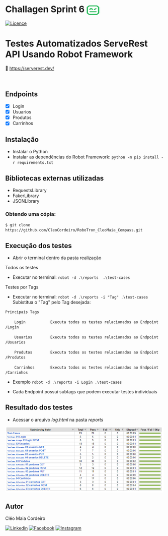 # Challagen Sprint 6 <img align="center" height="30" width="40" src="https://raw.githubusercontent.com/CleoCordeiro/Asserts/main/Asserts/robot-framework.svg" />
[![Licence](https://img.shields.io/github/license/Ileriayo/markdown-badges?style=for-the-badge)](./LICENSE)


# Testes Automatizados ServeRest API Usando Robot Framework

:shopping_cart: https://serverest.dev/


<img src="https://raw.githubusercontent.com/CleoCordeiro/Asserts/main/Asserts/dacing.gif" alt="">


## Endpoints
- [x] Login
- [x] Usuarios
- [x] Produtos
- [x] Carrinhos

## Instalação

- Instalar o Python
- Instalar as dependências do Robot Framework: `python -m pip install -r requirements.txt`

## Bibliotecas externas utilizadas

- RequestsLibrary
- FakerLibrary
- JSONLibrary

### Obtendo uma cópia:

```shell
$ git clone https://github.com/CleoCordeiro/RoboTron_CleoMaia_Compass.git
```

## Execução dos testes
- Abrir o terminal dentro da pasta realização

Todos os testes
- Executar no terminal: `robot -d .\reports  .\test-cases`

Testes por Tags
- Executar no terminal: `robot -d .\reports -i "Tag" .\test-cases`
Subistitua o "Tag" pelo Tag desejada:
```shell
Principais Tags

    Login           Executa todos os testes relacionados ao Endpoint /Login

    Usuarios        Executa todos os testes relacionados ao Endpoint /Usuarios

    Produtos        Executa todos os testes relacionados ao Endpoint /Produtos

    Carrinhos       Executa todos os testes relacionados ao Endpoint /Carrinhos
```
-  Exemplo `robot -d .\reports -i Login .\test-cases`

- Cada Endpoint possui subtags que podem executar testes individuais

## Resultado dos testes

- Acessar o arquivo *log.html* na pasta *reports*

![alt](https://raw.githubusercontent.com/CleoCordeiro/Asserts/main/Asserts/testes%20log.png)


## Autor
Cléo Maia Cordeiro
</br>

[![Linkedin](https://img.shields.io/badge/LinkedIn-0077B5?style=for-the-badge&logo=linkedin&logoColor=white)](https://www.linkedin.com/in/cleocordeiro/)
[![Facebook](https://img.shields.io/badge/Facebook-1877F2?style=for-the-badge&logo=facebook&logoColor=white)](https://www.facebook.com/cleo.m.cordeiro/)
[![Instagram](https://img.shields.io/badge/Instagram-E4405F?style=for-the-badge&logo=instagram&logoColor=white)](https://www.instagram.com/cleomaiacordeiro/)
